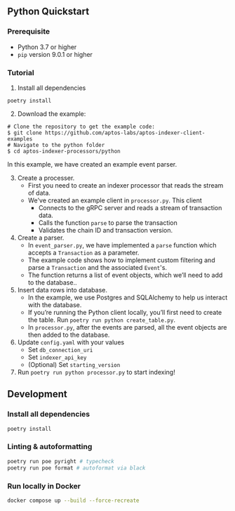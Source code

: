 ## Python Quickstart
### Prerequisite
- Python 3.7 or higher
- `pip` version 9.0.1 or higher
### Tutorial
1. Install all dependencies
  ```
  poetry install
  ```
2. Download the example:
```
# Clone the repository to get the example code:
$ git clone https://github.com/aptos-labs/aptos-indexer-client-examples
# Navigate to the python folder
$ cd aptos-indexer-processors/python
```
In this example, we have created an example event parser.

3. Create a processer.
   - First you need to create an indexer processor that reads the stream of data.
   - We've created an example client in `processor.py`. This client
     - Connects to the gRPC server and reads a stream of transaction data.
     - Calls the function `parse` to parse the transaction
     - Validates the chain ID and transaction version.
4. Create a parser.
   - In `event_parser.py`, we have implemented a `parse` function which accepts a `Transaction` as a parameter.
   - The example code shows how to implement custom filtering and parse a `Transaction` and the associated `Event`'s.
   - The function returns a list of event objects, which we’ll need to add to the database..
5. Insert data rows into database.
   - In the example, we use Postgres and SQLAlchemy to help us interact with the database. 
   - If you’re running the Python client locally, you’ll first need to create the table. Run `poetry run python create_table.py`.
   - In `processor.py`, after the events are parsed, all the event objects are then added to the database.
6. Update `config.yaml` with your values
   - Set `db_connection_uri`
   - Set `indexer_api_key`
   - (Optional) Set `starting_version`
7. Run `poetry run python processor.py` to start indexing!

## Development

### Install all dependencies

```bash
poetry install
```

### Linting & autoformatting

```bash
poetry run poe pyright # typecheck
poetry run poe format # autoformat via black
```

### Run locally in Docker

```bash
docker compose up --build --force-recreate
```
